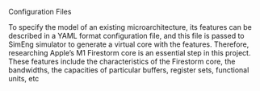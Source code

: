 Configuration Files

To specify the model of an existing microarchitecture, its features can be described in a YAML
format configuration file, and this file is passed to SimEng simulator to generate a virtual core
with the features. Therefore, researching Apple’s M1 Firestorm core is an essential step in
this project. These features include the characteristics of the Firestorm core, the bandwidths,
the capacities of particular buffers, register sets, functional units, etc
